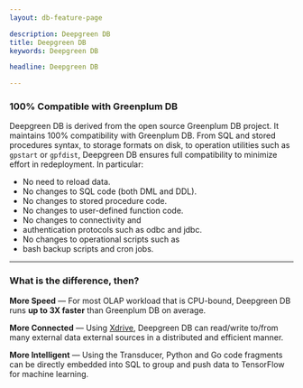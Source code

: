 ```yaml
---
layout: db-feature-page

description: Deepgreen DB
title: Deepgreen DB
keywords: Deepgreen DB

headline: Deepgreen DB

---
```




### 100% Compatible with Greenplum DB

Deepgreen DB is derived from the open source Greenplum DB project. It
maintains 100% compatibility with Greenplum DB. From SQL and stored
procedures syntax, to storage formats on disk, to operation utilities
such as <code>gpstart</code> or <code>gpfdist</code>, Deepgreen DB
ensures full compatibility to minimize effort in redeployment. In
particular:


* No need to reload data.
* No changes to SQL code (both DML and DDL).
* No changes to stored procedure code.
* No changes to user-defined function code.
* No changes to connectivity and
* authentication protocols such as odbc and jdbc.
* No changes to operational scripts such as
* bash backup scripts and cron jobs.

---

### What is the difference, then?

**More Speed** &mdash; For most OLAP workload
that is CPU-bound, Deepgreen DB runs **up to
3X faster** than Greenplum DB on average.

**More Connected** &mdash; Using [Xdrive](/products/deepgreen-db/xdrive/), Deepgreen DB
  can read/write to/from many external data external sources in a
  distributed and efficient manner.

**More Intelligent** &mdash; Using the Transducer,
  Python and Go code fragments can be directly embedded into SQL to
  group and push data to TensorFlow for machine learning.



